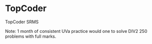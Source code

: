 TopCoder
========

TopCoder SRMS 

Note: 1 month of consistent UVa practice would one to solve DIV2 250 problems with full marks. 
